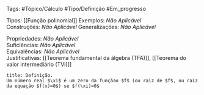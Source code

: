 Tags: #Tópico/Cálculo #Tipo/Definição #Em_progresso

Tipos: [[Função polinomial]]
Exemplos: _Não Aplicável_  
Construções: _Não Aplicável_
Generalizações: _Não Aplicável_

Propriedades: _Não Aplicável_  
Suficiências: _Não Aplicável_  
Equivalências: _Não Aplicável_  
Justificativas: [[Teorema fundamental da álgebra (TFA)]], [[Teorema do valor intermediário (TVI)]]

```ad-abstract
title: Definição.
Um número real $\xi$ é um zero da funçãao $f$ (ou raiz de $f$, ou raiz da equação $f(x)=0$) se $f(\xi)=0$

```
